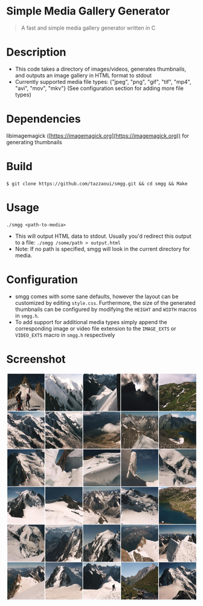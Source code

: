 # Simple Media Gallery Generator 
> A fast and simple media gallery generator written in C

# Description
- This code takes a directory of images/videos, generates thumbnails, and outputs an image gallery in HTML format to stdout
- Currently supported media file types: {"jpeg", "png", "gif", "tif", "mp4", "avi", "mov", "mkv"} (See configuration section for adding more file types)

# Dependencies
libimagemagick ([https://imagemagick.org](https://imagemagick.org)) for generating thumbnails 

# Build
`$ git clone https://github.com/tazzaoui/smgg.git && cd smgg && Make`

# Usage 
`./smgg <path-to-media>`
- This will output HTML data to stdout. Usually you'd redirect this output to a file: `./smgg /some/path > output.html`
- Note: If no path is specified, smgg will look in the current directory for media.

# Configuration
- smgg comes with some sane defaults, however the layout can be customized by editing `style.css`. Furthermore, the size of the generated thumbnails can be configured by modifying the `HEIGHT` and `WIDTH` macros in `smgg.h`.
- To add support for additional media types simply append the corresponding image or video file extension to the `IMAGE_EXTS` or `VIDEO_EXTS` macro in `smgg.h` respectively

# Screenshot
![](screenshot.jpg)
